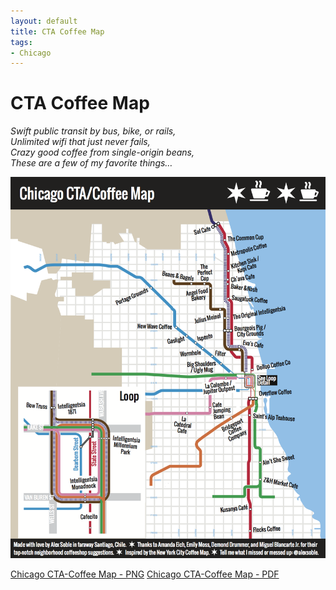 ```yaml
---
layout: default
title: CTA Coffee Map
tags:
- Chicago
---
```

CTA Coffee Map
================================

_Swift public transit by bus, bike, or rails,_  
_Unlimited wifi that just never fails,_  
_Crazy good coffee from single-origin beans,_    
_These are a few of my favorite things&hellip;_ 
  

      

<img src='/assets/images/cta-coffee-map.png' width='800px'>


<a href="/assets/images/cta-coffee-map.png">Chicago CTA-Coffee Map - PNG</a>
<a href="/assets/cta-coffee-map.pdf">Chicago CTA-Coffee Map - PDF</a>